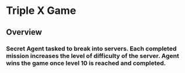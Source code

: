 # Triple X Game
## Overview
### Secret Agent tasked to break into servers. Each completed mission increases the level of difficulty of the server. Agent wins the game once level 10 is reached and completed.

